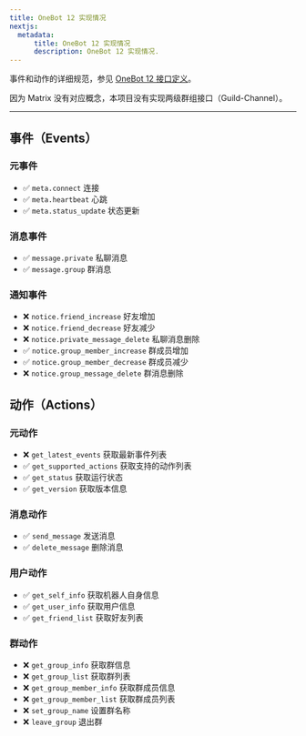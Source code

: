 ```yaml
---
title: OneBot 12 实现情况
nextjs:
  metadata:
      title: OneBot 12 实现情况
      description: OneBot 12 实现情况.
---
```


事件和动作的详细规范，参见 [OneBot 12 接口定义](https://12.onebot.dev/interface/)。

因为 Matrix 没有对应概念，本项目没有实现两级群组接口（Guild-Channel）。

---

## 事件（Events）

### 元事件

- ✅ `meta.connect` 连接
- ✅ `meta.heartbeat` 心跳
- ✅ `meta.status_update` 状态更新

### 消息事件

- ✅ `message.private` 私聊消息
- ✅ `message.group` 群消息

### 通知事件

- ❌ `notice.friend_increase` 好友增加
- ❌ `notice.friend_decrease` 好友减少
- ❌ `notice.private_message_delete` 私聊消息删除
- ✅ `notice.group_member_increase` 群成员增加
- ✅ `notice.group_member_decrease` 群成员减少
- ❌ `notice.group_message_delete` 群消息删除


## 动作（Actions）

### 元动作

- ❌ `get_latest_events` 获取最新事件列表
- ✅ `get_supported_actions` 获取支持的动作列表
- ✅ `get_status` 获取运行状态
- ✅ `get_version` 获取版本信息

### 消息动作

- ✅ `send_message` 发送消息
- ✅ `delete_message` 删除消息

### 用户动作

- ✅ `get_self_info` 获取机器人自身信息
- ✅ `get_user_info` 获取用户信息
- ✅ `get_friend_list` 获取好友列表

### 群动作

- ❌ `get_group_info` 获取群信息
- ❌ `get_group_list` 获取群列表
- ❌ `get_group_member_info` 获取群成员信息
- ❌ `get_group_member_list` 获取群成员列表
- ❌ `set_group_name` 设置群名称
- ❌ `leave_group` 退出群

